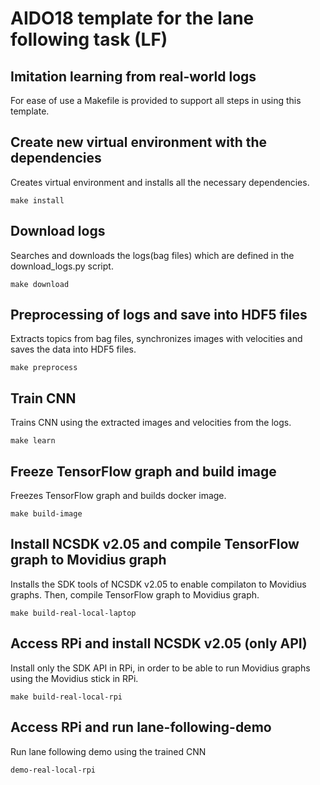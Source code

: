 # AIDO18 template for the lane following task (LF)

## Imitation learning from real-world logs


For ease of use a Makefile is provided to support all steps in using this template. 


## Create new virtual environment with the dependencies

Creates virtual environment and installs all the necessary dependencies.

```
make install
``` 

## Download logs

Searches and downloads the logs(bag files) which are defined in the download_logs.py script.

```
make download
```

## Preprocessing of logs and save into HDF5 files

Extracts topics from bag files, synchronizes images with velocities and saves the data into HDF5 files.

```
make preprocess
```

## Train CNN

Trains CNN using the extracted images and velocities from the logs.

```
make learn
``` 

## Freeze TensorFlow graph and build image

Freezes TensorFlow graph and builds docker image.

```
make build-image
```

## Install NCSDK v2.05 and compile TensorFlow graph to Movidius graph

Installs the SDK tools of NCSDK v2.05 to enable compilaton to Movidius graphs. Then, compile TensorFlow graph to Movidius graph. 

```
make build-real-local-laptop
```

## Access RPi and install NCSDK v2.05 (only API)

Install only the SDK API in RPi, in order to be able to run Movidius graphs using the Movidius stick in RPi.

```
make build-real-local-rpi
```

## Access RPi and run lane-following-demo

Run lane following demo using the trained CNN

```
demo-real-local-rpi
```

